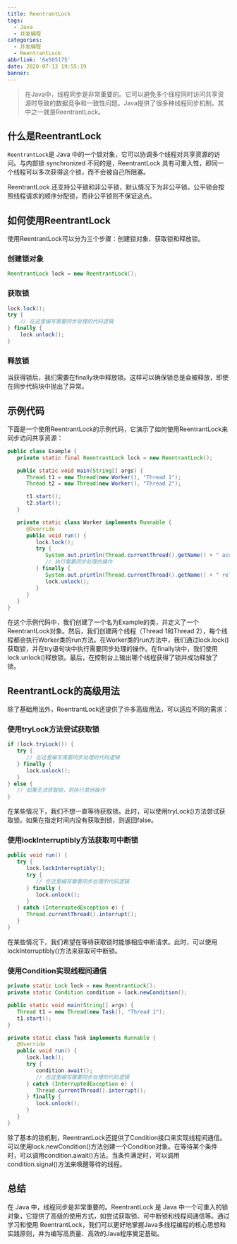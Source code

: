 ```yaml
---
title: ReentrantLock
tags:
  - Java
  - 并发编程
categories:
  - 并发编程
  - ReentrantLock
abbrlink: '6e505175'
date: 2020-07-13 19:55:19
banner:
---
```


> 在Java中，线程同步是非常重要的。它可以避免多个线程同时访问共享资源时导致的数据竞争和一致性问题。Java提供了很多种线程同步机制，其中之一就是ReentrantLock。

## 什么是ReentrantLock

`ReentrantLock`是 Java 中的一个锁对象，它可以协调多个线程对共享资源的访问。与内部锁 synchronized 不同的是，ReentrantLock 具有可重入性，即同一个线程可以多次获得这个锁，而不会被自己所阻塞。

ReentrantLock 还支持公平锁和非公平锁，默认情况下为非公平锁。公平锁会按照线程请求的顺序分配锁，而非公平锁则不保证这点。

## 如何使用ReentrantLock

使用ReentrantLock可以分为三个步骤：创建锁对象、获取锁和释放锁。

### 创建锁对象

```java
ReentrantLock lock = new ReentrantLock();
```

### 获取锁

```java
lock.lock();
try {
    // 在这里编写需要同步处理的代码逻辑
} finally {
    lock.unlock();
}
```

### 释放锁

当获得锁后，我们需要在finally块中释放锁。这样可以确保锁总是会被释放，即使在同步代码块中抛出了异常。

## 示例代码

下面是一个使用ReentrantLock的示例代码，它演示了如何使用ReentrantLock来同步访问共享资源：

```java
public class Example {
   private static final ReentrantLock lock = new ReentrantLock();

   public static void main(String[] args) {
      Thread t1 = new Thread(new Worker(), "Thread 1");
      Thread t2 = new Thread(new Worker(), "Thread 2");

      t1.start();
      t2.start();
   }

   private static class Worker implements Runnable {
      @Override
      public void run() {
         lock.lock();
         try {
            System.out.println(Thread.currentThread().getName() + " acquired the lock.");
            // 执行需要同步处理的操作
         } finally {
            System.out.println(Thread.currentThread().getName() + " released the lock.");
            lock.unlock();
         }
      }
   }
}
```

在这个示例代码中，我们创建了一个名为Example的类，并定义了一个ReentrantLock对象。然后，我们创建两个线程（Thread 1和Thread 2），每个线程都会执行Worker类的run方法。在Worker类的run方法中，我们通过lock.lock()获取锁，并在try语句块中执行需要同步处理的操作。在finally块中，我们使用lock.unlock()释放锁。最后，在控制台上输出哪个线程获得了锁并成功释放了锁。

## ReentrantLock的高级用法

除了基础用法外，ReentrantLock还提供了许多高级用法，可以适应不同的需求：

### 使用tryLock方法尝试获取锁

```java
if (lock.tryLock()) {
   try {
      // 在这里编写需要同步处理的代码逻辑
   } finally {
      lock.unlock();
   }
} else {
   // 如果无法获取锁，则执行其他操作
}
```

在某些情况下，我们不想一直等待获取锁。此时，可以使用tryLock()方法尝试获取锁。如果在指定时间内没有获取到锁，则返回false。

### 使用lockInterruptibly方法获取可中断锁

```java
public void run() {
   try {
      lock.lockInterruptibly();
      try {
         // 在这里编写需要同步处理的代码逻辑
      } finally {
         lock.unlock();
      }
   } catch (InterruptedException e) {
      Thread.currentThread().interrupt();
   }
}
```

在某些情况下，我们希望在等待获取锁时能够相应中断请求。此时，可以使用lockInterruptibly()方法来获取可中断锁。

### 使用Condition实现线程间通信

```java
private static Lock lock = new ReentrantLock();
private static Condition condition = lock.newCondition();

public static void main(String[] args) {
   Thread t1 = new Thread(new Task(), "Thread 1");
   t1.start();
}

private static class Task implements Runnable {
   @Override
   public void run() {
      lock.lock();
      try {
         condition.await();
         // 在这里编写需要同步处理的代码逻辑
      } catch (InterruptedException e) {
         Thread.currentThread().interrupt();
      } finally {
         lock.unlock();
      }
   }
}
```

除了基本的锁机制，ReentrantLock还提供了Condition接口来实现线程间通信。可以使用lock.newCondition()方法创建一个Condition对象。在等待某个条件时，可以调用condition.await()方法。当条件满足时，可以调用condition.signal()方法来唤醒等待的线程。

## 总结

在 Java 中，线程同步是非常重要的。ReentrantLock 是 Java 中一个可重入的锁对象，它提供了高级的使用方式，如尝试获取锁、可中断锁和线程间通信等。通过学习和使用 ReentrantLock，我们可以更好地掌握Java多线程编程的核心思想和实践原则，并为编写高质量、高效的Java程序奠定基础。

